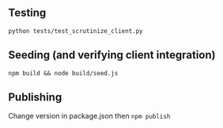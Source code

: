 ## Testing

`python tests/test_scrutinize_client.py`

## Seeding (and verifying client integration)

`npm build && node build/seed.js`

## Publishing

Change version in package.json then `npm publish`
